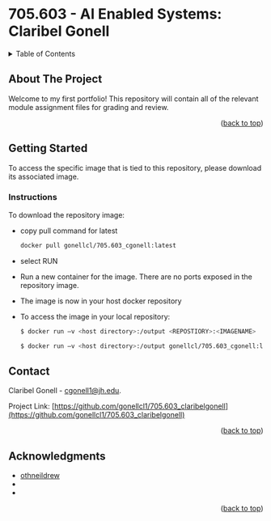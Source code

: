 # 705.603 - AI Enabled Systems: Claribel Gonell

<!-- Improved compatibility of back to top link: See: https://github.com/othneildrew/Best-README-Template/pull/73 -->
<a name="readme-top"></a>
<!--
*** Thanks for checking out the Best-README-Template. If you have a suggestion
*** that would make this better, please fork the repo and create a pull request
*** or simply open an issue with the tag "enhancement".
*** Don't forget to give the project a star!
*** Thanks again! Now go create something AMAZING! :D
-->






<!-- TABLE OF CONTENTS -->
<details>
  <summary>Table of Contents</summary>
  <ol>
    <li>
      <a href="#about-the-project">About The Project</a>
    </li>
    <li>
      <a href="#getting-started">Getting Started</a>
      <ul>
        <li><a href="#instructions">Instructions</a></li>
      </ul>
    </li>
    <li><a href="#contact">Contact</a></li>
    <li><a href="#acknowledgments">Acknowledgments</a></li>
  </ol>
</details>


<!-- ABOUT THE PROJECT -->
## About The Project
Welcome to my first portfolio! This repository will contain all of the relevant module assignment files for grading and review. 

<p align="right">(<a href="#readme-top">back to top</a>)</p>


<!-- GETTING STARTED -->
## Getting Started

To access the specific image that is tied to this repository, please download its associated image. 

<!-- INSTRUCTIONS -->

### Instructions

To download the repository image: 
* copy pull command for latest
  ```sh
  docker pull gonellcl/705.603_cgonell:latest
  ```
* select RUN
* Run a new container for the image. There are no ports exposed in the repository image. 
* The image is now in your host docker repository

* To access the image in your local repository: 
  ```sh
  $ docker run –v <host directory>:/output <REPOSTIORY>:<IMAGENAME>
  ```
   ```sh
  $ docker run –v <host directory>:/output gonellcl/705.603_cgonell:latest
  ```

<!-- CONTACT -->
## Contact

Claribel Gonell  - cgonell1@jh.edu.

Project Link: [https://github.com/gonellcl1/705.603_claribelgonell](https://github.com/gonellcl1/705.603_claribelgonell)

<p align="right">(<a href="#readme-top">back to top</a>)</p>



<!-- ACKNOWLEDGMENTS -->
## Acknowledgments

* [othneildrew](https://github.com/othneildrew/Best-README-Template/blob/master/BLANK_README.md)
* []()
* []()

<p align="right">(<a href="#readme-top">back to top</a>)</p>
